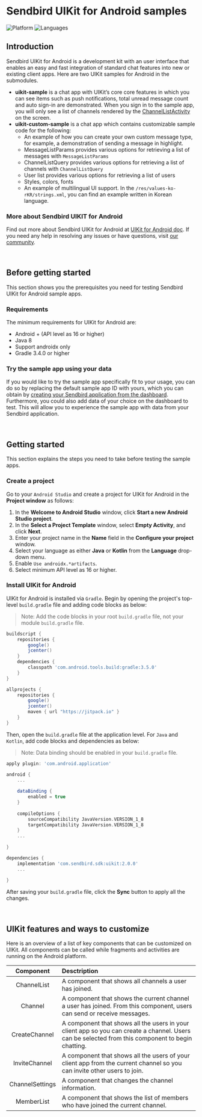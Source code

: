 # Sendbird UIKit for Android samples
![Platform](https://img.shields.io/badge/platform-ANDROID-orange.svg)
![Languages](https://img.shields.io/badge/language-JAVA-orange.svg)

## Introduction

Sendbird UIKit for Android is a development kit with an user interface that enables an easy and fast integration of standard chat features into new or existing client apps. Here are two UIKit samples for Android in the submodules. 

- **uikit-sample** is a chat app with UIKit’s core core features in which you can see items such as push notifications, total unread message count and auto sign-in are demonstrated. When you sign in to the sample app, you will only see a list of channels rendered by the [ChannelListActivity](https://sendbird.com/docs/uikit/v1/android/guides/key-functions#2-list-channels) on the screen. 
- **uikit-custom-sample** is a chat app which contains customizable sample code for the following:  
  * An example of how you can create your own custom message type, for example, a demonstration of sending a message in highlight.
  * MessageListParams provides various options for retrieving a list of messages with `MessageListParams`
  * ChannelListQuery provides various options for retrieving a list of channels with `ChannelListQuery`
  * User list provides various options for retrieving a list of users
  * Styles, colors, fonts
  * An example of multilingual UI support. In the `/res/values-ko-rKR/strings.xml`, you can find an example written in Korean language.

### More about Sendbird UIKIT for Android

Find out more about Sendbird UIKit for Android at [UIKit for Android doc](https://sendbird.com/docs/uikit/v1/android/getting-started/about-uikit). If you need any help in resolving any issues or have questions, visit [our community](https://community.sendbird.com).

<br />

## Before getting started

This section shows you the prerequisites you need for testing Sendbird UIKit for Android sample apps.

### Requirements

The minimum requirements for UIKit for Android are:

- Android + (API level as 16 or higher) 
- Java 8
- Support androidx only 
- Gradle 3.4.0 or higher 

### Try the sample app using your data 

If you would like to try the sample app specifically fit to your usage, you can do so by replacing the default sample app ID with yours, which you can obtain by [creating your Sendbird application from the dashboard](https://docs.sendbird.com/android/quick_start#3_install_and_configure_the_chat_sdk_4_step_1_create_a_sendbird_application_from_your_dashboard). Furthermore, you could also add data of your choice on the dashboard to test. This will allow you to experience the sample app with data from your Sendbird application. 

<br />

## Getting started

This section explains the steps you need to take before testing the sample apps.

### Create a project

Go to your `Android Studio` and create a project for UIKit for Android in the **Project window** as follows:

1. In the **Welcome to Android Studio** window, click **Start a new Android Studio project**.
2. In the **Select a Project Template** window, select **Empty Activity**, and click **Next**.
3. Enter your project name in the **Name** field in the **Configure your project** window.
4. Select your language as either **Java** or **Kotlin** from the **Language** drop-down menu.
5. Enable `Use androidx.*artifacts`.
6. Select minimum API level as 16 or higher.

### Install UIKit for Android

UIKit for Android is installed via `Gradle`. Begin by opening the project's top-level `build.gradle` file and adding code blocks as below:

> Note: Add the code blocks in your root `build.gradle` file, not your module `build.gradle` file.

```gradle
buildscript {
    repositories {
        google()
        jcenter()
    }
    dependencies {
        classpath 'com.android.tools.build:gradle:3.5.0'
    }
}

allprojects {
    repositories {
        google()
        jcenter()
        maven { url "https://jitpack.io" }
    }
}
```
 
Then, open the `build.gradle` file at the application level. For `Java` and `Kotlin`, add code blocks and dependencies as below:

> Note: Data binding should be enabled in your `build.gradle` file.

```gradle
apply plugin: 'com.android.application'

android {
    ...
    
    dataBinding {
        enabled = true
    }
    
    compileOptions {
        sourceCompatibility JavaVersion.VERSION_1_8
        targetCompatibility JavaVersion.VERSION_1_8
    }
    ...
    
}

dependencies {
    implementation 'com.sendbird.sdk:uikit:2.0.0'
    ...
    
}
```

After saving your `build.gradle` file, click the **Sync** button to apply all the changes. 

<br />

## UIKit features and ways to customize 

Here is an overview of a list of key components that can be customized on UIKit. All components can be called while fragments and activities are running on the Android platform. 

|Component|Desctription|
|:---:|:---|
|ChannelList|A component that shows all channels a user has joined.|
|Channel|A component that shows the current channel a user has joined. From this component, users can send or receive messages.|
|CreateChannel|A component that shows all the users in your client app so you can create a channel. Users can be selected from this component to begin chatting.|
|InviteChannel|A component that shows all the users of your client app from the current channel so you can invite other users to join. |
|ChannelSettings|A component that changes the channel information.|
|MemberList|A component that shows the list of members who have joined the current channel.|
